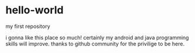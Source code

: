 # hello-world
my first repository

 i gonna like this place so much! certainly my android and java programming skills will improve.
 thanks to github community for the privilige to be here.

